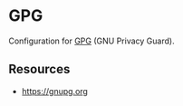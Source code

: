 # GPG

Configuration for [GPG](https://gnupg.org/) (GNU Privacy Guard).

## Resources

- https://gnupg.org
